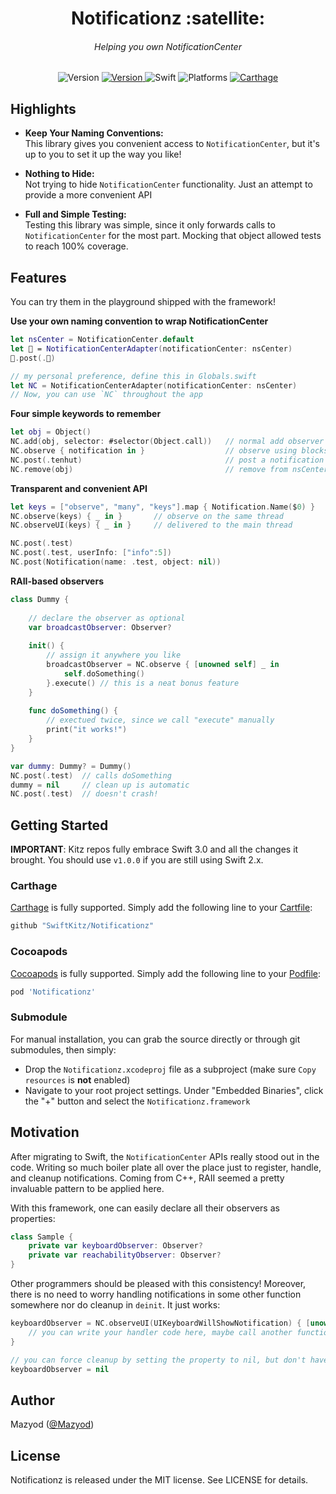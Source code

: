 
<h1 align="center">
  Notificationz :satellite:
<h6 align="center">
  Helping you own NotificationCenter
</h6>
</h1>

<p align="center">
  <img alt="Version" src="https://img.shields.io/badge/version-2.1.0-blue.svg" />
  <a alt="Travis CI" href="https://travis-ci.org/SwiftKitz/Notificationz">
    <img alt="Version" src="https://travis-ci.org/SwiftKitz/Notificationz.svg?branch=master" />
  </a>
  <img alt="Swift" src="https://img.shields.io/badge/swift-3.0-orange.svg" />
  <img alt="Platforms" src="https://img.shields.io/badge/platform-ios%20%7C%20osx%20%7C%20watchos%20%7C%20tvos-lightgrey.svg" />
  <a alt="Carthage Compatible" href="https://github.com/SwiftKitz/Notificationz#carthage">
    <img alt="Carthage" src="https://img.shields.io/badge/Carthage-compatible-4BC51D.svg?style=flat" />
  </a>
</p>

## Highlights

+ __Keep Your Naming Conventions:__<br />
This library gives you convenient access to `NotificationCenter`, but it's up to you to set it up the way you like!

+ __Nothing to Hide:__<br />
Not trying to hide `NotificationCenter` functionality. Just an attempt to provide a more convenient API
  
+ __Full and Simple Testing:__<br />
Testing this library was simple, since it only forwards calls to `NotificationCenter` for the most part. Mocking that object allowed tests to reach 100% coverage.

## Features

You can try them in the playground shipped with the framework!

__Use your own naming convention to wrap NotificationCenter__

```swift
let nsCenter = NotificationCenter.default
let 📡 = NotificationCenterAdapter(notificationCenter: nsCenter)
📡.post(.💃)

// my personal preference, define this in Globals.swift
let NC = NotificationCenterAdapter(notificationCenter: nsCenter)
// Now, you can use `NC` throughout the app
```

__Four simple keywords to remember__

```swift
let obj = Object()
NC.add(obj, selector: #selector(Object.call))   // normal add observer
NC.observe { notification in }                  // observe using blocks
NC.post(.tenhut)                                // post a notification
NC.remove(obj)                                  // remove from nsCenter
```

__Transparent and convenient API__

```swift
let keys = ["observe", "many", "keys"].map { Notification.Name($0) }
NC.observe(keys) { _ in }       // observe on the same thread
NC.observeUI(keys) { _ in }     // delivered to the main thread

NC.post(.test)
NC.post(.test, userInfo: ["info":5])
NC.post(Notification(name: .test, object: nil))
```

__RAII-based observers__

```swift
class Dummy {
    
    // declare the observer as optional
    var broadcastObserver: Observer?
    
    init() {
        // assign it anywhere you like
        broadcastObserver = NC.observe { [unowned self] _ in
            self.doSomething()
        }.execute() // this is a neat bonus feature
    }
    
    func doSomething() {
        // exectued twice, since we call "execute" manually
        print("it works!")
    }
}

var dummy: Dummy? = Dummy()
NC.post(.test)  // calls doSomething
dummy = nil     // clean up is automatic
NC.post(.test)  // doesn't crash!
```

## Getting Started

**IMPORTANT**: Kitz repos fully embrace Swift 3.0 and all the changes it brought. You should use `v1.0.0` if you are still using Swift 2.x.

### Carthage

[Carthage][carthage-link] is fully supported. Simply add the following line to your [Cartfile][cartfile-docs]:

```ruby
github "SwiftKitz/Notificationz"
```

### Cocoapods

[Cocoapods][cocoapods-link] is fully supported. Simply add the following line to your [Podfile][podfile-docs]:

```ruby
pod 'Notificationz'
```

### Submodule

For manual installation, you can grab the source directly or through git submodules, then simply:

+ Drop the `Notificationz.xcodeproj` file as a subproject (make sure `Copy resources` is __not__ enabled)
+ Navigate to your root project settings. Under "Embedded Binaries", click the "+" button and select the `Notificationz.framework`

## Motivation

After migrating to Swift, the `NotificationCenter` APIs really stood out in the code. Writing so much boiler plate all over the place just to register, handle, and cleanup notifications. Coming from C++, RAII seemed a pretty invaluable pattern to be applied here.

With this framework, one can easily declare all their observers as properties:

```swift
class Sample {
    private var keyboardObserver: Observer?
    private var reachabilityObserver: Observer?
}
```

Other programmers should be pleased with this consistency! Moreover, there is no need to worry handling notifications in some other function somewhere nor do cleanup in `deinit`. It just works:

```swift
keyboardObserver = NC.observeUI(UIKeyboardWillShowNotification) { [unowned self] _ in
    // you can write your handler code here, maybe call another function
}

// you can force cleanup by setting the property to nil, but don't have to
keyboardObserver = nil
```

## Author

Mazyod ([@Mazyod](http://twitter.com/mazyod))

## License

Notificationz is released under the MIT license. See LICENSE for details.


[carthage-link]: https://github.com/Carthage/Carthage
[cartfile-docs]: https://github.com/Carthage/Carthage/blob/master/Documentation/Artifacts.md#cartfile
[cocoapods-link]: https://cocoapods.org/
[podfile-docs]: https://guides.cocoapods.org/syntax/podfile.html

